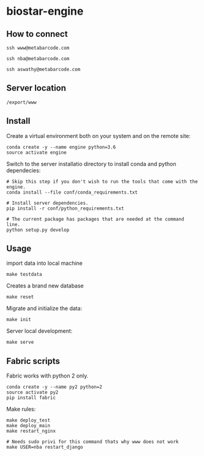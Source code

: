 # biostar-engine

## How to connect

    ssh www@metabarcode.com
    
    ssh nba@metabarcode.com
    
    ssh aswathy@metabarcode.com
    
## Server location

    /export/www
    
## Install

Create a virtual environment both on your system and on the remote site:

    conda create -y --name engine python=3.6
    source activate engine
    
Switch to the server installatio directory to install conda and python dependecies:

    # Skip this step if you don't wish to run the tools that come with the engine.
    conda install --file conf/conda_requirements.txt
    
    # Install server dependencies.
    pip install -r conf/python_requirements.txt
    
    # The current package has packages that are needed at the command line.
    python setup.py develop
    

## Usage

import data into local machine

    make testdata

Creates a brand new database

    make reset 

Migrate and initialize the data:

    make init
   
Server local development:
   
    make serve

## Fabric scripts

Fabric works with python 2 only.
     
    conda create -y --name py2 python=2
    source activate py2
    pip install fabric
    
Make rules:

    make deploy_test
    make deploy_main
    make restart_nginx
    
    # Needs sudo privi for this command thats why www does not work
    make USER=nba restart_django


    
    
